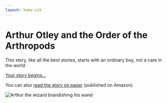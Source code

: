 ```yaml
---
layout: home.njk
---
```


# Arthur Otley and the Order of the Arthropods

This story, like all the best stories, starts with an ordinary boy, not a care in the world.

<a href="{{ page.url}}story/1">Your story begins...</a>

You can also [read the story on paper](https://www.amazon.co.uk/Arthur-Otley-Arthropods-Someone-Something/dp/B0FMQ4RC59/) (published on Amazon).

<img class="responsive-image" src="https://res.cloudinary.com/ds2o5ecdw/image/upload/f_auto,fl_preserve_transparency/v1755515454/other/arthur_cover_drawing_v2_no_bg_ldhdlq.png" alt="Arthur the wizard brandishing his wand">

